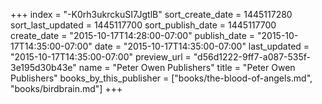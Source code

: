 +++
index = "-K0rh3ukrckuSI7JgtlB"
sort_create_date = 1445117280
sort_last_updated = 1445117700
sort_publish_date = 1445117700
create_date = "2015-10-17T14:28:00-07:00"
publish_date = "2015-10-17T14:35:00-07:00"
date = "2015-10-17T14:35:00-07:00"
last_updated = "2015-10-17T14:35:00-07:00"
preview_url = "d56d1222-9ff7-a087-535f-3e195d30b43e"
name = "Peter Owen Publishers"
title = "Peter Owen Publishers"
books_by_this_publisher = ["books/the-blood-of-angels.md", "books/birdbrain.md"]
+++
